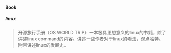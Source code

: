 #### Book
##### linux

> 开源旅行手册（OS WORLD TRIP）一本极具思想意义的linux的书籍，除了讲述linux command的内容。讲述一些作者对于linux的看法，观点独特。附带讲述linux的发展史。
